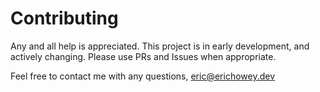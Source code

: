 # Contributing

Any and all help is appreciated.  This project is in early development, and actively changing. Please use PRs and Issues when appropriate.

Feel free to contact me with any questions, eric@erichowey.dev
